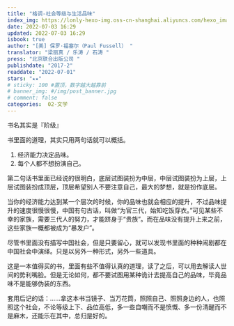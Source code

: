 ```yaml
---
title: "格调-社会等级与生活品味"
index_img: https://lonly-hexo-img.oss-cn-shanghai.aliyuncs.com/hexo_images/_/1656836971169.png
date: 2022-07-03 16:29
updated: 2022-07-03 16:29
isbook: true
author: "[美] 保罗·福塞尔（Paul Fussell） "
translator: "梁丽真 / 乐涛 / 石涛 "
press: "北京联合出版公司 "
publishdate: "2017-2"
readdate: "2022-07-01"
stars: "★★" 
# sticky: 100 #置顶，数字越大越靠前
# banner_img: #/img/post_banner.jpg
# comment: false
categories:  02-文学
---
```


书名其实是『阶级』

书里面的道理，其实只用两句话就可以概括。

 1. 经济能力决定品味。
 2. 每个人都不想扮演自己。

第二句话书里面已经说的很明白，底层试图装扮为中层，中层试图装扮为上层，上层试图装扮成顶层，顶层希望别人不要注意自己，最大的梦想，就是扮作底层。

当你的经济能力达到某一个层次的时候，你的品味也就会相应的提升，不过品味提升的速度很慢很慢，中国有句古话，叫做“为官三代，始知吃饭穿衣。”可见某些不幸的家族，需要三代人的努力，才能跻身于“贵族”。而在品味没有提升上来之前，这些家族一概都被成为“暴发户”。

尽管书里面没有描写中国社会，但是只要留心，就可以发现书里面的种种闹剧都在中国社会中演绎。只是以另外一种形式，另外一些道具。

这是一本值得买的书，里面有些不值得认真的道理，读了之后，可以用去解读人世间的势利嘴脸。但是无论如何，都不要试图用某种诡计去提高自己的品味，毕竟品味不是能够伪装的东西。

套用后记的话：……拿这本书当镜子、当万花筒，照照自己、照照身边的人，也照照这个社会，不论等级上下、品位高低，多一些自嘲而不是愤慨、多一份清醒而不是麻木，还能乐在其中，总归是好的。


